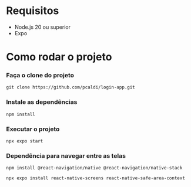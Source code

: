 # Requisitos

- Node.js 20 ou superior
- Expo

# Como rodar o projeto

### Faça o clone do projeto
```
git clone https://github.com/pcaldi/login-app.git
```
### Instale as dependências
```
npm install
```
### Executar o projeto
```
npx expo start
```

### Dependência para navegar entre as telas
```
npm install @react-navigation/native @react-navigation/native-stack
```
```
npx expo install react-native-screens react-native-safe-area-context

```
